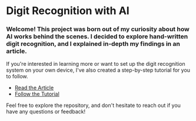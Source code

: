# Digit Recognition with AI

### Welcome! This project was born out of my curiosity about how AI works behind the scenes. I decided to explore hand-written digit recognition, and I explained in-depth my findings in an article.

If you're interested in learning more or want to set up the digit recognition system on your own device, I've also created a step-by-step tutorial for you to follow.

- [Read the Article](https://medium.com/@santiagu.gap/uncovering-the-magic-1-c1c7e23f836a)
- [Follow the Tutorial](https://medium.com/@santiagu.gap/how-to-test-out-the-digit-recognition-ai-that-i-built-b74897ab1086)

Feel free to explore the repository, and don't hesitate to reach out if you have any questions or feedback!
